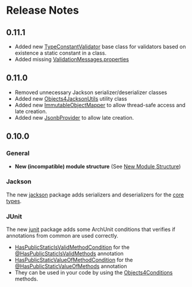 # Release Notes

## 0.11.1
- Added new [TypeConstantValidator](common/src/main/java/org/fuin/objects4j/common/TypeConstantValidator.java) base class for validators based on existence a static constant in a class.
- Added missing [ValidationMessages.properties](common/src/main/resources/ValidationMessages.properties)

## 0.11.0
- Removed unnecessary Jackson serializer/deserializer classes
- Added new [Objects4JacksonUtils](jackson/src/main/java/org/fuin/objects4j/jackson/Objects4JacksonUtils.java) utility class 
- Added new [ImmutableObjectMapper](jackson/src/main/java/org/fuin/objects4j/jackson/ImmutableObjectMapper.java) to allow thread-safe access and late creation.
- Added new [JsonbProvider](jsonb/src/main/java/org/fuin/objects4j/jsonb/JsonbProvider.java) to allow late creation.

## 0.10.0

### General
- **New (incompatible) module structure** (See [New Module Structure](new-module-structure.md))

### Jackson
The new [jackson](jackson) package adds serializers and deserializers for the [core types](core/src/main/java/org/fuin/objects4j/core).

### JUnit
The new [junit](junit) package adds some ArchUnit conditions that verifies if annotations from common are used correctly.
- [HasPublicStaticIsValidMethodCondition](junit/src/main/java/org/fuin/objects4j/junit/HasPublicStaticIsValidMethodCondition.java) for the [@HasPublicStaticIsValidMethods](common/src/main/java/org/fuin/objects4j/common/HasPublicStaticIsValidMethods.java) annotation
- [HasPublicStaticValueOfMethodCondition](junit/src/main/java/org/fuin/objects4j/junit/HasPublicStaticValueOfMethodCondition.java) for the [@HasPublicStaticValueOfMethods](common/src/main/java/org/fuin/objects4j/common/HasPublicStaticValueOfMethods.java) annotation
- They can be used in your code by using the [Objects4Conditions](junit/src/main/java/org/fuin/objects4j/junit/Objects4Conditions.java) methods.


